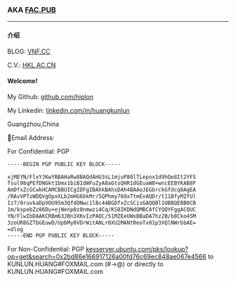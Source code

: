 ### AKA [FAC.PUB](https://fac.pub) 

---

#### 介绍

BLOG: [VNF.CC](https://vnf.cc) 

C.V.: [HKL.AC.CN](https://hkl.ac.cn) 


#### Welcome!

My Github: [github.com/hiplon](https://github.com/hiplon)
		
My Linkedin: [linkedin.com/in/huangkunlun](https://www.linkedin.com/in/huangkunlun)


Guangzhou,China

📧Email Address:

For Confidential: PGP 

```txt
-----BEGIN PGP PUBLIC KEY BLOCK-----

xjMEYN/FlxYJKwYBBAHaRw8BAQdAHU3sL1mjuP80lTLepox1d9hQe8It2YFS
Tsul98qPEfDNGkt1bmx1biBIdWFuZyA8aGtsQHR1dGEuaW8+wncEEBYKAB8F
AmDfxZcGCwkHCAMCBBUICgIDFgIBAhkBAhsDAh4BAAoJEGbrckGfdcq8AgEA
/RAvVPTzWDQVgOpxXLb2mHG6bkMr/5QPhmy769xTtmEvAQDr/t11BfyMZfUl
Iz7/8ruvkaDpVOU95m3QfdONwc1lBc44BGDfxZcSCisGAQQBl1UBBQEBB0CB
1m/kspebZz86Du+ejNenp0z0nmwzi4Cq/KS8IKDNdQMBCAfCYQQYFggACQUC
YN/FlwIbDAAKCRBm63JBn3XKvIzPAQC/51MZEeUWxBBaDA7hz2B/b8Cko45M
3zoUR8GZTbGEuwD/UpbMy8VDrWitANLr0XU2MANtReoTx01p3XQlNWrbbAE=
=dlog
-----END PGP PUBLIC KEY BLOCK-----
```

For Non-Confidential: PGP [keyserver.ubuntu.com/pks/lookup?op=get&search=0x2bd86e166917126a00fd76c69ec848ae067e4566](https://keyserver.ubuntu.com/pks/lookup?op=get&search=0x2bd86e166917126a00fd76c69ec848ae067e4566) to KUNLUN.HUANG#FOXMAIL.com (#->@) or directly to KUNLUN.HUANG#FOXMAIL.com

